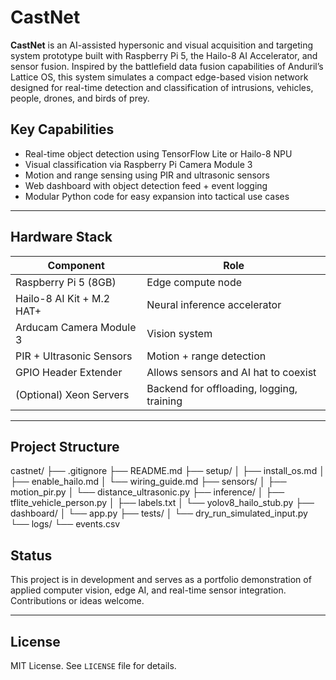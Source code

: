 # CastNet
**CastNet** is an AI-assisted hypersonic and visual acquisition and targeting system prototype built with Raspberry Pi 5, the Hailo-8 AI Accelerator, and sensor fusion. Inspired by the battlefield data fusion capabilities of Anduril’s Lattice OS, this system simulates a compact edge-based vision network designed for real-time detection and classification of intrusions, vehicles, people, drones, and birds of prey.

## Key Capabilities

- Real-time object detection using TensorFlow Lite or Hailo-8 NPU
- Visual classification via Raspberry Pi Camera Module 3
- Motion and range sensing using PIR and ultrasonic sensors
- Web dashboard with object detection feed + event logging
- Modular Python code for easy expansion into tactical use cases

---

## Hardware Stack

| Component | Role |
|----------|------|
| Raspberry Pi 5 (8GB) | Edge compute node |
| Hailo-8 AI Kit + M.2 HAT+ | Neural inference accelerator |
| Arducam Camera Module 3 | Vision system |
| PIR + Ultrasonic Sensors | Motion + range detection |
| GPIO Header Extender | Allows sensors and AI hat to coexist |
| (Optional) Xeon Servers | Backend for offloading, logging, training |

---

## Project Structure
castnet/
├── .gitignore
├── README.md
├── setup/
│   ├── install_os.md
│   ├── enable_hailo.md
│   └── wiring_guide.md
├── sensors/
│   ├── motion_pir.py
│   └── distance_ultrasonic.py
├── inference/
│   ├── tflite_vehicle_person.py
│   ├── labels.txt
│   └── yolov8_hailo_stub.py
├── dashboard/
│   └── app.py
├── tests/
│   └── dry_run_simulated_input.py
└── logs/
    └── events.csv

## Status

This project is in development and serves as a portfolio demonstration of applied computer vision, edge AI, and real-time sensor integration. Contributions or ideas welcome.

---

## License

MIT License. See `LICENSE` file for details.
